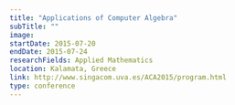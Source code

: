 ```yaml
---
title: "Applications of Computer Algebra"
subTitle: ""
image:
startDate: 2015-07-20
endDate: 2015-07-24
researchFields: Applied Mathematics
location: Kalamata, Greece
link: http://www.singacom.uva.es/ACA2015/program.html
type: conference
---
```

